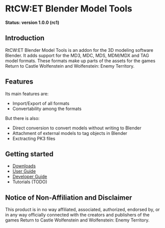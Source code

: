 
# RtCW:ET Blender Model Tools

**Status: version 1.0.0 (rc1)**

## Introduction

RtCW:ET Blender Model Tools is an addon for the 3D modeling software Blender. It adds support for the MD3, MDC, MDS, MDM/MDX and TAG model formats. These formats make up parts of the assets for the games Return to Castle Wolfenstein and Wolfenstein: Enemy Territory.

## Features

Its main features are:

* Import/Export of all formats
* Convertability among the formats

But there is also:

* Direct conversion to convert models without writing to Blender
* Attachment of external models to tag objects in Blender
* Exctracting PK3 files

## Getting started

* [Downloads](https://mino-git.github.io/rtcw-wet-blender-model-tools/downloads.html)
* [User Guide](https://mino-git.github.io/rtcw-wet-blender-model-tools/user_guide.html)
* [Developer Guide](https://mino-git.github.io/rtcw-wet-blender-model-tools/developer_guide.html)
* Tutorials (TODO)

## Notice of Non-Affiliation and Disclaimer

This product is in no way affiliated, associated, authorized, endorsed by, or in any way officially connected with the creators and publishers of the games Return to Castle Wolfenstein and Wolfenstein: Enemy Territory.
